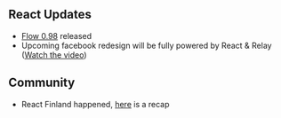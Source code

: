 React Updates
---
- [Flow 0.98](https://github.com/facebook/flow/releases/tag/v0.98.0) released
- Upcoming facebook redesign will be fully powered by React & Relay ([Watch the video](https://developers.facebook.com/videos/2019/building-the-new-facebookcom-with-react-graphql-and-relay/))

Community
---
- React Finland happened, [here](https://twitter.com/_Tx3/status/1123509987953844224) is a recap
